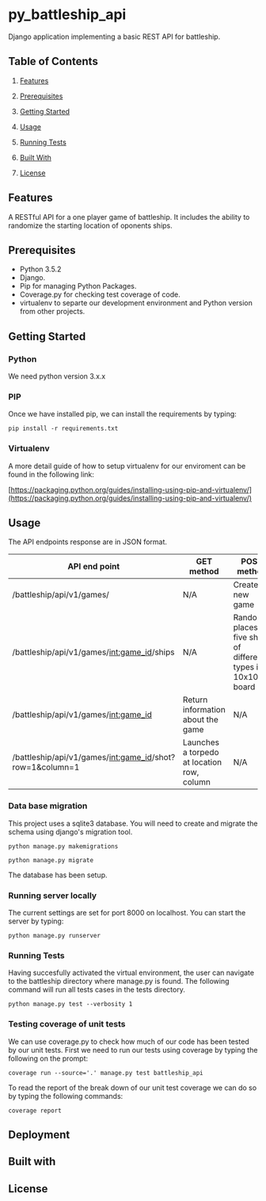 # py_battleship_api
Django application implementing a basic REST API for battleship.

## Table of Contents
1. [Features](#features)

2. [Prerequisites](#prerequisites)

3. [Getting Started](#getting-started)

4. [Usage](#usage)

5. [Running Tests](#running-tests)

6. [Built With](#built-with)

7. [License](#license)

## Features

A RESTful API for a one player game of battleship.  It includes the ability to randomize the starting location of oponents ships.

## Prerequisites

- Python 3.5.2
- Django.
- Pip for managing Python Packages.
- Coverage.py for checking test coverage of code.
- virtualenv to separte our development environment and Python version from other projects.

## Getting Started

### Python

We need python version 3.x.x

### PIP

Once we have installed pip, we can install the requirements by typing:

```
pip install -r requirements.txt
```

### Virtualenv

A more detail guide of how to setup virtualenv for our enviroment can be found in the following link:

[https://packaging.python.org/guides/installing-using-pip-and-virtualenv/](https://packaging.python.org/guides/installing-using-pip-and-virtualenv/)
## Usage

The API endpoints response are in JSON format.

|                       API end point       |      GET method                      |    POST method      |
|-------------------------------------------|--------------------------------------|---------------------|
|/battleship/api/v1/games/                  | N/A                                  | Creates a new game  |
|/battleship/api/v1/games/<int:game_id>/ships| N/A                                 | Randomly places five ships of different types in a 10x10 board |
|/battleship/api/v1/games/<int:game_id>     | Return information about the game    | N/A                 |
|/battleship/api/v1/games/<int:game_id>/shot?row=1&column=1     | Launches a torpedo at location row, column   | N/A|

### Data base migration

This project uses a sqlite3 database. You will need to create and migrate the schema using django's migration tool.
```
python manage.py makemigrations
```

```
python manage.py migrate
```

The database has been setup.

### Running server locally

The current settings are set for port 8000 on localhost.  You can start the server by typing:

```
python manage.py runserver
```

### Running Tests

Having succesfully activated the virtual environment, the user can navigate to the battleship directory where manage.py is found.  The following command will run all tests cases in the tests directory.

```
python manage.py test --verbosity 1
```

### Testing coverage of unit tests

We can use coverage.py to check how much of our code has been tested by our unit tests.  First we need to run our tests using coverage by typing the following on the prompt:

```
coverage run --source='.' manage.py test battleship_api
```

To read the report of the break down of our unit test coverage we can do so by typing the following commands:

```
coverage report
```

## Deployment

## Built with

## License
